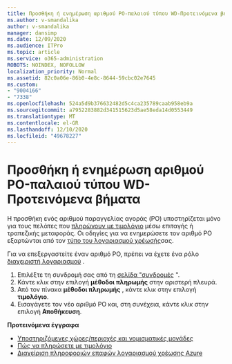 ```yaml
---
title: Προσθήκη ή ενημέρωση αριθμού PO-παλαιού τύπου WD-Προτεινόμενα βήματα
ms.author: v-smandalika
author: v-smandalika
manager: dansimp
ms.date: 12/09/2020
ms.audience: ITPro
ms.topic: article
ms.service: o365-administration
ROBOTS: NOINDEX, NOFOLLOW
localization_priority: Normal
ms.assetid: 82c0a06e-86b0-4e8c-8644-59cbc02e7645
ms.custom:
- "9004166"
- "7338"
ms.openlocfilehash: 524a5d9b376632482d5c4ca235789caab958eb9a
ms.sourcegitcommit: a7952283882d341515623d5ae58eda14d0553449
ms.translationtype: MT
ms.contentlocale: el-GR
ms.lasthandoff: 12/10/2020
ms.locfileid: "49678227"
---
```

# <a name="add-or-update-po-number---legacy-wd---recommended-steps"></a>Προσθήκη ή ενημέρωση αριθμού PO-παλαιού τύπου WD-Προτεινόμενα βήματα

Η προσθήκη ενός αριθμού παραγγελίας αγοράς (PO) υποστηρίζεται μόνο για τους πελάτες που [πληρώνουν με τιμολόγιο](https://docs.microsoft.com/azure/cost-management-billing/manage/pay-by-invoice) μέσω επιταγής ή τραπεζικής μεταφοράς. Οι οδηγίες για να ενημερώσετε τον αριθμό PO εξαρτώνται από τον [τύπο του λογαριασμού χρέωσής](https://docs.microsoft.com/azure/cost-management-billing/manage/view-all-accounts)σας.

Για να επεξεργαστείτε έναν αριθμό PO, πρέπει να έχετε ένα ρόλο [διαχειριστή λογαριασμού](https://docs.microsoft.com/azure/role-based-access-control/rbac-and-directory-admin-roles) .

1. Επιλέξτε τη συνδρομή σας από τη [σελίδα "συνδρομές](https://ms.portal.azure.com/#blade/Microsoft_Azure_Billing/SubscriptionsBlade) ".
2. Κάντε κλικ στην επιλογή **μέθοδοι πληρωμής** στην αριστερή πλευρά.
3. Από τον πίνακα **μέθοδοι πληρωμής** , κάντε κλικ στην επιλογή **τιμολόγιο**. 
4. Εισαγάγετε τον νέο αριθμό PO και, στη συνέχεια, κάντε κλικ στην επιλογή **Αποθήκευση**.

**Προτεινόμενα έγγραφα**

- [Υποστηριζόμενες χώρες/περιοχές και νομισματικές μονάδες](https://azure.microsoft.com/en-us/pricing/faq/) 
- [Πώς να πληρώσετε με τιμολόγιο](https://docs.microsoft.com/azure/cost-management-billing/manage/pay-by-invoice) 
- [Διαχείριση πληροφοριών επαφών λογαριασμού χρέωσης Azure](https://docs.microsoft.com/azure/cost-management-billing/manage/change-azure-account-profile)


